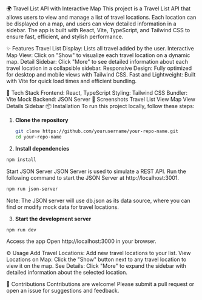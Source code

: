 🌍 Travel List API with Interactive Map
This project is a Travel List API that allows users to view and manage a list of travel locations. Each location can be displayed on a map, and users can view detailed information in a sidebar. The app is built with React, Vite, TypeScript, and Tailwind CSS to ensure fast, efficient, and stylish performance.

✨ Features
Travel List Display: Lists all travel added by the user.
Interactive Map View: Click on "Show" to visualize each travel location on a dynamic map.
Detail Sidebar: Click "More" to see detailed information about each travel location in a collapsible sidebar.
Responsive Design: Fully optimized for desktop and mobile views with Tailwind CSS.
Fast and Lightweight: Built with Vite for quick load times and efficient bundling.

🚀 Tech Stack
Frontend: React, TypeScript
Styling: Tailwind CSS
Bundler: Vite
Mock Backend: JSON Server
📸 Screenshots
Travel List View Map View Details Sidebar
📦 Installation
To run this project locally, follow these steps:

1. **Clone the repository**

   ```bash
   git clone https://github.com/yourusername/your-repo-name.git
   cd your-repo-name

   ```

2. **Install dependencies**

```bash
npm install
```

Start JSON Server
JSON Server is used to simulate a REST API. Run the following command to start the JSON Server at http://localhost:3001.

```bash
npm run json-server
```

Note: The JSON server will use db.json as its data source, where you can find or modify mock data for travel locations.

3. **Start the development server**

```bash
npm run dev
```

Access the app
Open http://localhost:3000 in your browser.

⚙️ Usage
Add Travel Locations: Add new travel locations to your list.
View Locations on Map: Click the "Show" button next to any travel location to view it on the map.
See Details: Click "More" to expand the sidebar with detailed information about the selected location.

🤝 Contributions
Contributions are welcome! Please submit a pull request or open an issue for suggestions and feedback.
